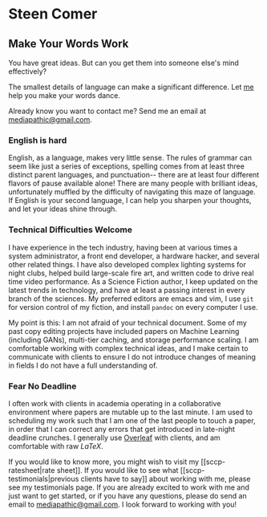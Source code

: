 # Steen Comer 
## Make Your Words Work 

You have great ideas. But can you get them into someone else's mind effectively? 

The smallest details of language can make a significant difference. Let [me](mailto:mediapathic@gmail.com) help you make your words dance. 

Already know you want to contact me? Send me an email at [mediapathic@gmail.com](mailto:mediapathic@gmail.com). 

### English is hard
English, as a language, makes very little sense. The rules of grammar can seem like just a series of exceptions, spelling comes from at least three distinct parent languages, and punctuation-- there are at least four different flavors of pause available alone! There are many people with brilliant ideas, unfortunately muffled by the difficulty of navigating this maze of language. If English is your second language, I can help you sharpen your thoughts, and let your ideas shine through.

### Technical Difficulties Welcome
I have experience in the tech industry, having been at various times a system administrator, a front end developer, a hardware hacker, and several other related things. I have also developed complex lighting systems for night clubs, helped build large-scale fire art, and written code to drive real time video performance. As a Science Fiction author, I keep updated on the latest trends in technology, and have at least a passing interest in every branch of the sciences. My preferred editors are emacs and vim, I use `git` for version control of my fiction, and install `pandoc` on every computer I use. 

My point is this: I am not afraid of your technical document. Some of my past copy editing projects have included papers on Machine Learning (including GANs), multi-tier caching, and storage performance scaling. I am comfortable working with complex technical ideas, and I make certain to communicate with clients to ensure I do not introduce changes of meaning in fields I do not have a full understanding of. 

### Fear No Deadline
I often work with clients in academia operating in a collaborative environment where papers are mutable up to the last minute. I am used to scheduling my work such that I am one of the last people to touch a paper, in order that I can correct any errors that get introduced in late-night deadline crunches. I generally use [Overleaf](https://www.overleaf.com/) with clients, and am comfortable with raw $LaTeX$. 

If you would like to know more, you might wish to visit my [[sccp-ratesheet|rate sheet]]. If you would like to see what [[sccp-testimonials|previous clients have to say]] about working with me, please see my testimonials page. If you are already excited to work with me and just want to get started, or if you have any questions, please do send an email to [mediapathic@gmail.com](mailto:mediapathic@gmail.com). I look forward to working with you! 